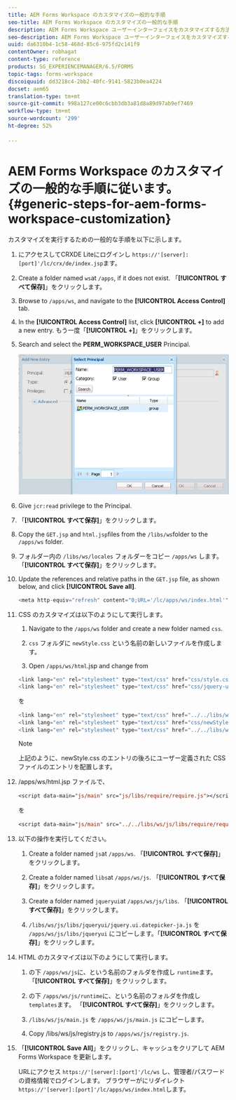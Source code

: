 ```yaml
---
title: AEM Forms Workspace のカスタマイズの一般的な手順
seo-title: AEM Forms Workspace のカスタマイズの一般的な手順
description: AEM Forms Workspace ユーザーインターフェイスをカスタマイズする方法。
seo-description: AEM Forms Workspace ユーザーインターフェイスをカスタマイズする方法。
uuid: da6310b4-1c58-468d-85c6-975fd2c141f9
contentOwner: robhagat
content-type: reference
products: SG_EXPERIENCEMANAGER/6.5/FORMS
topic-tags: forms-workspace
discoiquuid: dd3218c4-2bb2-40fc-9141-5823b0ea4224
docset: aem65
translation-type: tm+mt
source-git-commit: 998a127ce00c6cbb3db3a81d8a89d97ab9ef7469
workflow-type: tm+mt
source-wordcount: '299'
ht-degree: 52%

---
```



# AEM Forms Workspace のカスタマイズの一般的な手順に従います。{#generic-steps-for-aem-forms-workspace-customization}

カスタマイズを実行するための一般的な手順を以下に示します。

1. にアクセスしてCRXDE Liteにログインし `https://'[server]:[port]'/lc/crx/de/index.jsp`ます。
1. Create a folder named `ws`at `/apps`, if it does not exist. 「**[!UICONTROL すべて保存]**」をクリックします。
1. Browse to `/apps/ws`, and navigate to the **[!UICONTROL Access Control]** tab.
1. In the **[!UICONTROL Access Control]** list, click **[!UICONTROL +]** to add a new entry. もう一度「**[!UICONTROL +]**」をクリックします。
1. Search and select the **PERM_WORKSPACE_USER** Principal.

   ![HTML Workspace をカスタマイズするための汎用手順の一部として PERM_WORKSPACE_USER プリンシパルを選択します](assets/perm_workspace_user.png)

1. Give `jcr:read` privilege to the Principal.
1. 「**[!UICONTROL すべて保存]**」をクリックします。
1. Copy the `GET.jsp` and `html.jsp`files from the `/libs/ws`folder to the `/apps/ws` folder.
1. フォルダー内の `/libs/ws/locales` フォルダーをコピー `/apps/ws` します。 「**[!UICONTROL すべて保存]**」をクリックします。
1. Update the references and relative paths in the `GET.jsp` file, as shown below, and click **[!UICONTROL Save all]**.

   ```javascript
   <meta http-equiv="refresh" content="0;URL='/lc/apps/ws/index.html'" />
   ```

1. CSS のカスタマイズは以下のようにして実行します。

   1. Navigate to the `/apps/ws` folder and create a new folder named `css`.

   1. `css` フォルダに `newStyle.css` という名前の新しいファイルを作成します。

   1. Open `/apps/ws/html`.jsp and change from

   ```javascript
   <link lang="en" rel="stylesheet" type="text/css" href="css/style.css" />
   <link lang="en" rel="stylesheet" type="text/css" href="css/jquery-ui.css"/>
   ```

   を

   ```javascript
   <link lang="en" rel="stylesheet" type="text/css" href="../../libs/ws/css/style.css" />
   <link lang="en" rel="stylesheet" type="text/css" href="css/newStyle.css" />
   <link lang="en" rel="stylesheet" type="text/css" href="../../libs/ws/css/jquery-ui.css"/>
   ```

   >[!NOTE]
   >
   >上記のように、newStyle.css のエントリの後ろにユーザー定義された CSS ファイルのエントリを配置します。

1. /apps/ws/html.jsp ファイルで、

   ```jsp
   <script data-main="js/main" src="js/libs/require/require.js"></script>
   ```

   を

   ```jsp
   <script data-main="js/main" src="../../libs/ws/js/libs/require/require.js"></script>
   ```

1. 以下の操作を実行してください。

   1. Create a folder named `js`at `/apps/ws`. 「**[!UICONTROL すべて保存]**」をクリックします。

   1. Create a folder named `libs`at `/apps/ws/js`. 「**[!UICONTROL すべて保存]**」をクリックします。

   1. Create a folder named `jqueryui`at `/apps/ws/js/libs`. 「**[!UICONTROL すべて保存]**」をクリックします。

   1. `/libs/ws/js/libs/jqueryui/jquery.ui.datepicker-ja.js` を `/apps/ws/js/libs/jqueryui` にコピーします。「**[!UICONTROL すべて保存]**」をクリックします。

1. HTML のカスタマイズは以下のようにして実行します。

   1. の下 `/apps/ws/js`に、という名前のフォルダを作成し `runtime`ます。 「**[!UICONTROL すべて保存]**」をクリックします。

   1. の下 `/apps/ws/js/runtime`に、という名前のフォルダを作成し `templates`ます。 「**[!UICONTROL すべて保存]**」をクリックします。

   1. `/libs/ws/js/main.js` を `/apps/ws/js/main.js` にコピーします。

   1. Copy /libs/ws/js/registry.js to `/apps/ws/js/registry.js`.

1. 「**[!UICONTROL Save All]**」をクリックし、キャッシュをクリアして AEM Forms Workspace を更新します。

   URLにアクセス `https://'[server]:[port]'/lc/ws` し、管理者/パスワードの資格情報でログインします。 ブラウザーがにリダイレクト `https://'[server]:[port]'/lc/apps/ws/index.html`します。
